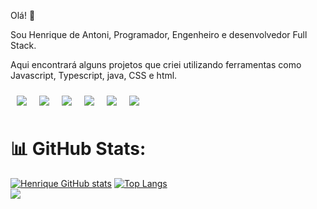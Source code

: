 
Olá! 👋

Sou Henrique de Antoni, Programador, Engenheiro e desenvolvedor Full Stack.

Aqui encontrará alguns projetos que criei utilizando ferramentas como Javascript, Typescript, java, CSS e html.

<div style="display: flex; flex-wrap: nowrap; overflow: auto;">
    <div style="margin: 10px;">
        <img src="https://img.shields.io/badge/React-20232A?style=for-the-badge&logo=react&logoColor=61DAFB">
    </div>
    <div style="margin: 10px;">
        <img src="https://img.shields.io/badge/JavaScript-F7DF1E?style=for-the-badge&logo=javascript&logoColor=black">
    </div>
    <div style="margin: 10px;">
        <img src="https://img.shields.io/badge/Java-ED8B00?style=for-the-badge&logo=openjdk&logoColor=white">
    </div>
    <div style="margin: 10px;">
        <img src="https://img.shields.io/badge/C%2B%2B-00599C?style=for-the-badge&logo=c%2B%2B&logoColor=white">
    </div>
    <div style="margin: 10px;">
        <img src="https://img.shields.io/badge/HTML5-E34F26?style=for-the-badge&logo=html5&logoColor=white">
    </div>
    <div style="margin: 10px;">
        <img src="https://img.shields.io/badge/CSS-239120?&style=for-the-badge&logo=css3&logoColor=white">
    </div>
</div>


# 📊 GitHub Stats:

[![Henrique GitHub stats](https://github-readme-stats.vercel.app/api?username=henriquedeantoni)](https://github.com/anuraghazra/github-readme-stats)  [![Top Langs](https://github-readme-stats.vercel.app/api/top-langs/?username=henriquedeantoni&layout=pie)](https://github.com/anuraghazra/github-readme-stats) <br>
![](https://komarev.com/ghpvc/?username=henriquedeantoni)
